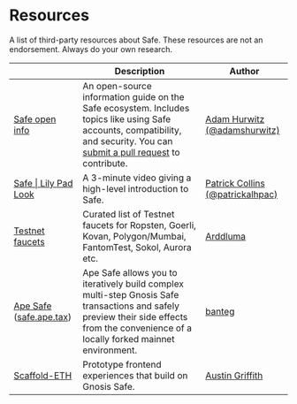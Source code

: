 # Resources

A list of third-party resources about Safe. These resources are not an endorsement. Always do your own research.

|                                                                                                                                            | Description                                                                                                | Author                                                                |
| ------------------------------------------------------------------------------------------------------------------------------------------ | ---------------------------------------------------------------------------------------------------------- | --------------------------------------------------------------------- |
| [Safe open info](https://hackmd.io/@safe/oi) | An open-source information guide on the Safe ecosystem. Includes topics like using Safe accounts, compatibility, and security. You can [submit a pull request](https://github.com/adam-hurwitz/safe-oi) to contribute.          | [Adam Hurwitz (@adamshurwitz)](https://twitter.com/adamshurwitz)      |
| [Safe \| Lily Pad Look](https://www.youtube.com/watch?v=LqbWQg5nsaE)                                                                       | A 3-minute video giving a high-level introduction to Safe.                                                 | [Patrick Collins (@patrickalhpac)](https://twitter.com/patrickalphac) |
| [Testnet faucets](https://github.com/arddluma/awesome-list-testnet-faucets)                                                                | Curated list of Testnet faucets for Ropsten, Goerli, Kovan, Polygon/Mumbai, FantomTest, Sokol, Aurora etc. | [Arddluma](https://github.com/arddluma)                               |
| [Ape Safe](https://github.com/banteg/ape-safe) ([safe.ape.tax](https://safe.ape.tax))                                                                | Ape Safe allows you to iteratively build complex multi-step Gnosis Safe transactions and safely preview their side effects from the convenience of a locally forked mainnet environment. | [banteg](https://github.com/banteg/ape-safe)                               |
| [Scaffold-ETH](https://github.com/austintgriffith/scaffold-eth/tree/gnosis-starter-kit)                                                                | Prototype frontend experiences that build on Gnosis Safe. | [Austin Griffith](https://github.com/austintgriffith)                               |